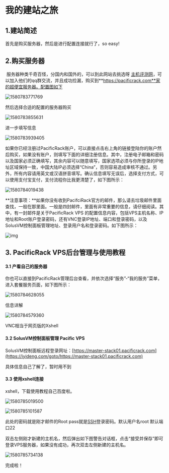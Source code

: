 # 我的建站之旅

## 1.建站简述

首先是购买服务器，然后是进行配置连接就行了，so easy!

## 2.购买服务器

​	服务器种类千奇百怪，分国内和国外的，可以到此网站去挑选呀 [主机评测网](https://www.zhujiceping.com/vps)，可以加入他们的qq群交流，并且成功捡漏，购买到**https://pacificrack.com**家的超便宜服务器。配置图如下

![1580783771769](http://img.pina.fun/20200304225018-47684.png)

然后选择合适的配置的服务器购买 

![1580783855631](http://img.pina.fun/20200304225021-668413.png)

进一步填写信息

![1580783939405](http://img.pina.fun/20200304225023-667780.png)

如果你已经注册过PacificRack账户，可以直接点击右上角的链接登陆你的账户然后购买，如果没有账户，则填写下面的详细注册信息。其中，注册电子邮箱和密码以及国家必须正确填写，其余内容可以随意填写，国家选项必须与你所登录的IP地址区域保持一致，中国大陆IP必须选择“China”，否则容易造成审核不通过。另外，所有内容请用英文或汉语拼音填写。确认信息填写无误后，选择支付方式，可以使用支付宝支付，支付流程你比我更清楚了，如下图所示：

![1580784019438](http://img.pina.fun/20200304225025-480788.png)

**注意事项：**如果你没有收到PacifciRack官方的邮件，那么请去垃圾邮件里面查找，一般在那里面。一般是四封邮件，里面有非常重要的信息，请仔细阅读。其中，有一封邮件是关于PacificRack VPS 的配置信息内容，包括VPS主机名称、IP地址和Root账户登录密码，还有VNC登录IP地址、端口和登录密码，以及SolusVM控制面板管理地址、登录用户名和登录密码。如下图所示：

![img](https://cdn.iyideng.com/wp-content/uploads/2020/01/PacificRack邮件信息2.png)

## 3. PacificRack VPS后台管理与使用教程

#### 3.1 产看自己的服务器

你也可以直接到PacificRack管理后台查看，并依次选择“服务”-“我的服务”菜单，进入套餐服务页面，如下图所示：

![1580784628055](http://img.pina.fun/20200304225029-521398.png)

信息详解

![1580784579360](http://img.pina.fun/20200304225031-454024.png)

VNC相当于网页版的Xshell

#### 3.2 SolusVM控制面板管理 Pacific VPS

SolusVM控制面板远程登录网址：[https://master-stack01.pacificrack.com](https://iyideng.com/goto/https://master-stack01.pacificrack.com)

具体信息自己了解了，暂时用不到

#### 3.3 使用xshell连接

xshell，下载使用教程自己百度啦。

![1580785019500](http://img.pina.fun/20200304225035-654272.png)

![1580785101587](http://img.pina.fun/20200304225037-593269.png)

此处的密码就是刚才邮件的Root pass就是[SSH](http://vpskp.com/tags/SSH/)登录密码。默认用户名root 默认端口22

双击左侧刚才新建的主机名，然后弹出如下图警告对话框，点击“接受并保存”即可登录VPS服务器，如果没有成功，再次双击左侧新建的主机名。

![1580785734138](http://img.pina.fun/20200304225039-388588.png)

完成啦！